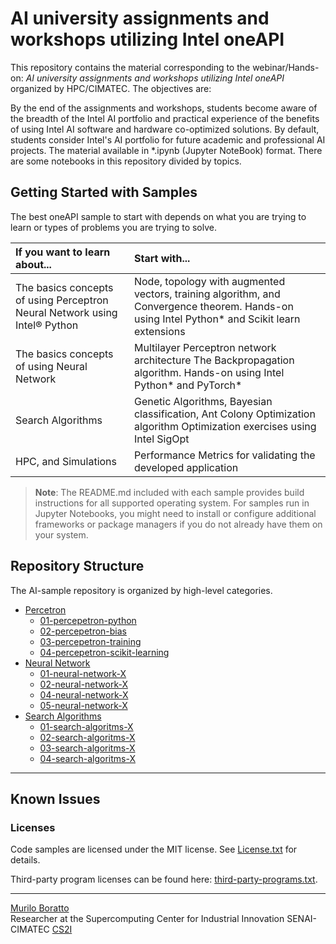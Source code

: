 # AI university assignments and workshops utilizing Intel oneAPI <br/>

This repository contains the material corresponding to the webinar/Hands-on: _AI university assignments and workshops utilizing Intel oneAPI_ organized by HPC/CIMATEC. The objectives are:

By the end of the assignments and workshops, students become aware of the breadth of the Intel AI portfolio and practical experience of the benefits of using Intel AI software and hardware co-optimized solutions. By default, students consider Intel's AI portfolio for future academic and professional AI projects. The material available in \*.ipynb (Jupyter NoteBook) format. There are some notebooks in this repository divided by topics.

## Getting Started with Samples

The best oneAPI sample to start with depends on what you are trying to learn or types of problems you are trying to solve.

| If you want to learn about... | Start with...
|:---                           |:---
| The basics concepts of using Perceptron Neural Network using Intel® Python  | Node, topology with augmented vectors, training algorithm, and Convergence theorem. Hands-on using Intel Python* and Scikit learn extensions
| The basics concepts of using Neural Network | Multilayer Perceptron network architecture The Backpropagation algorithm. Hands-on using Intel Python* and PyTorch*
| Search Algorithms    | Genetic Algorithms, Bayesian classification, Ant Colony Optimization algorithm Optimization exercises using Intel SigOpt 
| HPC, and  Simulations | Performance Metrics for validating the developed application

>**Note**: The README.md included with each sample provides build instructions for all supported operating system. For samples run in Jupyter Notebooks, you might need to install or configure additional frameworks or package managers if you do not already have them on your system.


## Repository Structure

The AI-sample repository is organized by high-level categories.

- [Percetron](https://github.com/oneapi-src/oneAPI-samples/tree/master/AI-and-Analytics)
  - [01-percepetron-python](https://github.com/oneapi-src/oneAPI-samples/tree/master/AI-and-Analytics/End-to-end-Workloads)
  - [02-percepetron-bias](https://github.com/oneapi-src/oneAPI-samples/tree/master/AI-and-Analytics/Features-and-Functionality)
  - [03-percepetron-training](https://github.com/oneapi-src/oneAPI-samples/tree/master/AI-and-Analytics/Getting-Started-Samples)
  - [04-percepetron-scikit-learning](https://github.com/oneapi-src/oneAPI-samples/tree/master/AI-and-Analytics/Jupyter)
- [Neural Network](https://github.com/oneapi-src/oneAPI-samples/tree/master/DirectProgramming)
  - [01-neural-network-X](https://github.com/oneapi-src/oneAPI-samples/tree/master/DirectProgramming/C++)
  - [02-neural-network-X](https://github.com/oneapi-src/oneAPI-samples/tree/master/DirectProgramming/C++SYCL)
  - [04-neural-network-X](https://github.com/oneapi-src/oneAPI-samples/tree/master/DirectProgramming/C++SYCL_FPGA)
  - [05-neural-network-X](https://github.com/oneapi-src/oneAPI-samples/tree/master/DirectProgramming/Fortran)
- [Search Algorithms](https://github.com/oneapi-src/oneAPI-samples/tree/master/DirectProgramming)
  - [01-search-algoritms-X](https://github.com/oneapi-src/oneAPI-samples/tree/master/DirectProgramming/C++)
  - [02-search-algoritms-X](https://github.com/oneapi-src/oneAPI-samples/tree/master/DirectProgramming/C++SYCL)
  - [03-search-algoritms-X](https://github.com/oneapi-src/oneAPI-samples/tree/master/DirectProgramming/C++SYCL_FPGA)
  - [04-search-algoritms-X](https://github.com/oneapi-src/oneAPI-samples/tree/master/DirectProgramming/Fortran)

---

## Known Issues

### Licenses

Code samples are licensed under the MIT license. See [License.txt](https://github.com/oneapi-src/oneAPI-samples/blob/master/License.txt) for details.

Third-party program licenses can be found here: [third-party-programs.txt](https://github.com/oneapi-src/oneAPI-samples/blob/master/third-party-programs.txt).

---

[Murilo Boratto](http://lattes.cnpq.br/9222855062709254) <br/>
Researcher at the Supercomputing Center for Industrial Innovation SENAI-CIMATEC [CS2I](http://www.senaicimatec.com.br/) <br/>
